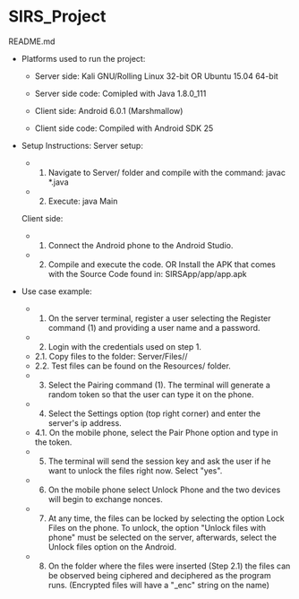 # SIRS_Project

README.md

- Platforms used to run the project:
  - Server side: Kali GNU/Rolling Linux 32-bit OR Ubuntu 15.04 64-bit
  - Server side code: Comipled with Java 1.8.0_111 

  - Client side: Android 6.0.1 (Marshmallow)
  - Client side code: Compiled with Android SDK 25

- Setup Instructions:
  Server setup:
  - 1. Navigate to Server/ folder and compile with the command: javac *.java
  - 2. Execute: java Main

  Client side:
  - 1. Connect the Android phone to the Android Studio.
  - 2. Compile and execute the code. OR
       Install the APK that comes with the Source Code found in: SIRSApp/app/app.apk

- Use case example:
  - 1. On the server terminal, register a user selecting the Register command (1) and providing a user name and a password.
  - 2. Login with the credentials used on step 1.
  - 2.1. Copy files to the folder: Server/Files/<username>/
  - 2.2. Test files can be found on the Resources/ folder.
  - 3. Select the Pairing command (1). The terminal will generate a random token so that the user can type it on the phone.
  - 4. Select the Settings option (top right corner) and enter the server's ip address.
  - 4.1. On the mobile phone, select the Pair Phone option and type in the token.
  - 5. The terminal will send the session key and ask the user if he want to unlock the files right now. Select "yes".
  - 6. On the mobile phone select Unlock Phone and the two devices will begin to exchange nonces.
  - 7. At any time, the files can be locked by selecting the option Lock Files on the phone. To unlock, the option "Unlock files with phone" must be selected on the server, afterwards, select the Unlock files option on the Android.
  - 8. On the folder where the files were inserted (Step 2.1) the files can be observed being ciphered and deciphered as the program runs. (Encrypted files will have a "_enc" string on the name)